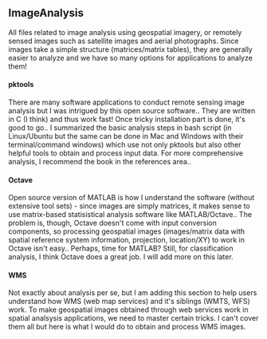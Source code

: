 ## ImageAnalysis
All files related to image analysis using geospatial imagery, or remotely sensed images such as satellite images and aerial photographs. Since images take a simple structure (matrices/matrix tables), they are generally easier to analyze and we have so many options for applications to analyze them!

#### pktools
There are many software applications to conduct remote sensing image analysis but I was intrigued by this open source software.. They are written in C (I think) and thus work fast! Once tricky installation part is done, it's good to go.. I summarized the basic analysis steps in bash script (in Linux/Ubuntu but the same can be done in Mac and Windows with their terminal/command windows) which use not only pktools but also other helpful tools to obtain and process input data. For more comprehensive analysis, I recommend the book in the references area..

#### Octave
Open source version of MATLAB is how I understand the software (without extensive tool sets) - since images are simply matrices, it makes sense to use matrix-based statisistical analysis software like MATLAB/Octave.. The problem is, though, Octave doesn't come with input conversion components, so processing geospatial images (images/matrix data with spatial reference system information, projection, location/XY) to work in Octave isn't easy.. Perhaps, time for MATLAB? Still, for classification analysis, I think Octave does a great job. I will add more on this later.

#### WMS
Not exactly about analysis per se, but I am adding this section to help users understand how WMS (web map services) and it's siblings (WMTS, WFS) work. To make geospatial images obtained through web services work in spatial analsysis applications, we need to master certain tricks. I can't cover them all but here is what I would do to obtain and process WMS images.
